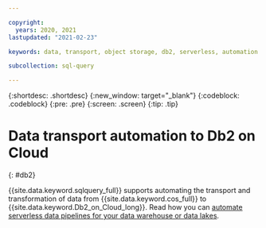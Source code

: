 ```yaml
---

copyright:
  years: 2020, 2021
lastupdated: "2021-02-23"

keywords: data, transport, object storage, db2, serverless, automation

subcollection: sql-query

---
```


{:shortdesc: .shortdesc}
{:new_window: target="_blank"}
{:codeblock: .codeblock}
{:pre: .pre}
{:screen: .screen}
{:tip: .tip}

# Data transport automation to Db2 on Cloud
{: #db2}

{{site.data.keyword.sqlquery_full}} supports automating the transport and transformation of data from {{site.data.keyword.cos_full}} to {{site.data.keyword.Db2_on_Cloud_long}}. Read how you can [automate serverless data pipelines for your data warehouse or data lakes](https://www.ibm.com/cloud/blog/announcements/automate-serverless-data-pipelines-for-your-data-warehouse-or-data-lakes).
